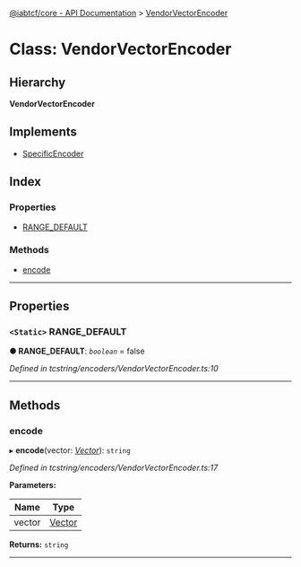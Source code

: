 [@iabtcf/core - API Documentation](../README.md) > [VendorVectorEncoder](../classes/vendorvectorencoder.md)

# Class: VendorVectorEncoder

## Hierarchy

**VendorVectorEncoder**

## Implements

* [SpecificEncoder](../interfaces/specificencoder.md)

## Index

### Properties

* [RANGE_DEFAULT](vendorvectorencoder.md#range_default)

### Methods

* [encode](vendorvectorencoder.md#encode)

---

## Properties

<a id="range_default"></a>

### `<Static>` RANGE_DEFAULT

**● RANGE_DEFAULT**: *`boolean`* = false

*Defined in tcstring/encoders/VendorVectorEncoder.ts:10*

___

## Methods

<a id="encode"></a>

###  encode

▸ **encode**(vector: *[Vector](vector.md)*): `string`

*Defined in tcstring/encoders/VendorVectorEncoder.ts:17*

**Parameters:**

| Name | Type |
| ------ | ------ |
| vector | [Vector](vector.md) |

**Returns:** `string`

___

